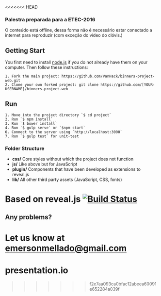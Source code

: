 <<<<<<< HEAD
### Palestra preparada para a ETEC-2016

O conteúdo está offline, dessa forma não é necessário estar conectado a internet para reproduzir (com exceção do vídeo do clóvis.)

## Getting Start
You first need to install [node.js](http://nodejs.org/) if you do not already have them on your computer. Then follow these instructions:

    1. Fork the main project: https://github.com/VanHack/binners-project-web.git
    2. Clone your own forked project: git clone https://github.com/[YOUR-USERNAME]/binners-project-web

## Run

    1. Move into the project directory `$ cd project`
    2. Run `$ npm install`
    3. Run `$ bower install`
    4. Run `$ gulp serve` or `$npm start`
    6. Connect to the server using `http://localhost:3000`
    7. Run `$ gulp test` for unit-test

### Folder Structure
- **css/** Core styles without which the project does not function
- **js/** Like above but for JavaScript
- **plugin/** Components that have been developed as extensions to reveal.js
- **lib/** All other third party assets (JavaScript, CSS, fonts)

# Based on reveal.js [![Build Status](https://travis-ci.org/hakimel/reveal.js.svg?branch=master)](https://travis-ci.org/hakimel/reveal.js)

## Any problems?
Let us know at emersonmellado@gmail.com
=======
# presentation.io
>>>>>>> f2e7aa093ca0bfac12abeea60091e652284a039f
